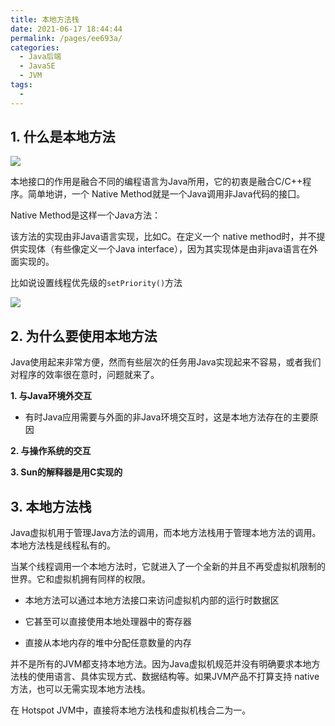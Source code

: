 ```yaml
---
title: 本地方法栈
date: 2021-06-17 18:44:44
permalink: /pages/ee693a/
categories:
  - Java后端
  - JavaSE
  - JVM
tags:
  - 
---
```


## 1. 什么是本地方法

![](https://iqqcode-blog.oss-cn-beijing.aliyuncs.com/img/20200625092209.png)

本地接口的作用是融合不同的编程语言为Java所用，它的初衷是融合C/C++程序。简单地讲，一个 Native Method就是一个Java调用非Java代码的接囗。

Native Method是这样一个Java方法：

该方法的实现由非Java语言实现，比如C。在定义一个 native method时，并不提供实现体（有些像定义一个Java interface），因为其实现体是由非java语言在外面实现的。

比如说设置线程优先级的`setPriority()`方法

![](https://iqqcode-blog.oss-cn-beijing.aliyuncs.com/img/20200628161952.png)

## 2. 为什么要使用本地方法

Java使用起来非常方便，然而有些层次的任务用Java实现起来不容易，或者我们对程序的效率很在意时，问题就来了。

**1. 与Java环境外交互**

- 有时Java应用需要与外面的非Java环境交互时，这是本地方法存在的主要原因

**2. 与操作系统的交互**

**3. Sun的解释器是用C实现的**

## 3. 本地方法栈

Java虚拟机用于管理Java方法的调用，而本地方法栈用于管理本地方法的调用。本地方法栈是线程私有的。

 当某个线程调用一个本地方法时，它就进入了一个全新的并且不再受虚拟机限制的世界。它和虚拟机拥有同样的权限。

- 本地方法可以通过本地方法接口来访问虚拟机内部的运行时数据区

- 它甚至可以直接使用本地处理器中的寄存器

- 直接从本地内存的堆中分配任意数量的内存

并不是所有的JVM都支持本地方法。因为Java虚拟机规范并没有明确要求本地方法栈的使用语言、具体实现方式、数据结构等。如果JVM产品不打算支持 native方法，也可以无需实现本地方法栈。

在 Hotspot JVM中，直接将本地方法栈和虚拟机栈合二为一。
